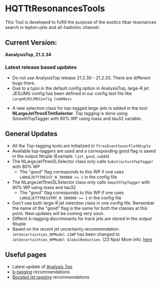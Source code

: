 # HQTTtResonancesTools

This Tool is developed to fulfill the purpose of the exotics ttbar resonances search in lepton+jets and all-hadronic channel.

## Current Version:

**AanalysisTop, 21.2.34** 
### Latest release based updates
* Do not use AnalysisTop release 21.2.30 - 21.2.33. There are different bugs there.
* Due to a typo in the default config option in AnalysisTop, large-R jet JES/JMS config has been defined in our config text file like `LargeRJESJMSConfig CombMass`
<!--* Issue with b-tagging SF for track jets. Here is the [JIRA link](https://its.cern.ch/jira/browse/AFT-329)-->
* A new selection class for top-tagged large-jets is added in the tool: **NLargeJetTtresSTmtSelector**. Top tagging is done using SmoothTopTagger with 80% WP using mass and tau32 variable.

## General Updates

* All the Top-tagging tools are initialized in ```TtresEventSaverFlatNtuple```
* Available top-taggers are used and a corresponding good flag is saved in the output Ntuple (Example: ```ljet_good_sub80```)
* The  NLargeJetTtresSLSelector class only calls ```SubstructureTopTagger```  with 80% WP
    * The "good" flag corresponds to this WP if one uses ```LARGEJETTTRESST_N 300000 >= 1``` in the config file
* The  NLargeJetTtresSLSelector class only calls ```SmoothTopTagger```  with 80% WP using mass and tau32
    * The "good" flag corresponds to this WP if one uses ```LARGEJETTTRESSTMT_N 300000 >= 1``` in the config file
* Don't use both large-R jet selection class in one config file. Remember the name of the "good" flag is the same for both the classes at this point. New updates will be coming very soon.
* Differnt b-tagging discriminants for track jets are stored in the output Ntuple
* Based on the recent jet uncertainty recommendation ```JetUncertainties_NPModel 21NP``` has been changed to ```JetUncertainties_NPModel GlobalReduction```. (23 Nps)
More info: [here](https://twiki.cern.ch/twiki/bin/view/AtlasProtected/JetUncertaintiesRel21Moriond2018SmallR)


## Useful pages

* Latest update of [Analysis Top](https://twiki.cern.ch/twiki/bin/viewauth/AtlasProtected/AnalysisTop21)
* [b-tagging](https://twiki.cern.ch/twiki/bin/view/AtlasProtected/BTaggingBenchmarksRelease21) recommendations
* [Boosted jet tagging](https://twiki.cern.ch/twiki/bin/view/AtlasProtected/BoostedJetTaggingRecommendation2017#SmoothTopTaggerSection) recommendations
